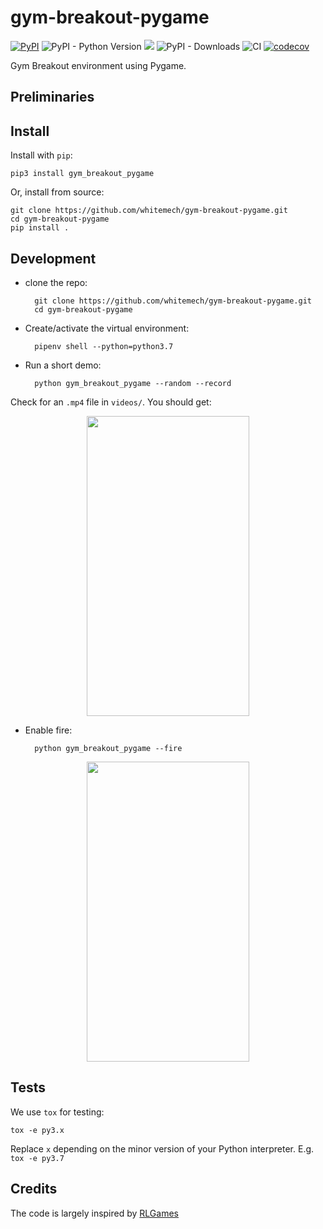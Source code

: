 # gym-breakout-pygame

[![PyPI](https://img.shields.io/pypi/v/gym_breakout_pygame)](https://pypi.org/project/gym_breakout_pygame/)
![PyPI - Python Version](https://img.shields.io/pypi/pyversions/gym_breakout_pygame)
[![](https://img.shields.io/pypi/l/aea)](https://github.com/whitemech/gym-breakout-pygame/blob/master/LICENSE)
![PyPI - Downloads](https://img.shields.io/pypi/dm/gym_breakout_pygame)
![CI](https://github.com/whitemech/gym-breakout-pygame/workflows/CI/badge.svg)
[![codecov](https://codecov.io/gh/whitemech/gym-breakout-pygame/branch/master/graph/badge.svg)](https://codecov.io/gh/whitemech/gym-breakout-pygame)

Gym Breakout environment using Pygame.

## Preliminaries

## Install

Install with `pip`:

    pip3 install gym_breakout_pygame
    
Or, install from source:

    git clone https://github.com/whitemech/gym-breakout-pygame.git
    cd gym-breakout-pygame
    pip install .

## Development

- clone the repo:

        git clone https://github.com/whitemech/gym-breakout-pygame.git
        cd gym-breakout-pygame
    
- Create/activate the virtual environment:

        pipenv shell --python=python3.7
    
- Run a short demo:

        python gym_breakout_pygame --random --record
      
Check for an `.mp4` file in `videos/`. You should get:

<p align="center">
  <img width="260" height="480" src="https://raw.githubusercontent.com/whitemech/gym-breakout-pygame/develop/docs/breakout-example.gif"></p>


- Enable fire:

        python gym_breakout_pygame --fire

<p align="center">
  <img width="260" height="480" src="https://raw.githubusercontent.com/whitemech/gym-breakout-pygame/develop/docs/breakout-example-fire.gif">
</p>

## Tests

We use `tox` for testing:

```
tox -e py3.x
```
Replace `x` depending on the minor version of your Python interpreter. E.g.
`tox -e py3.7`

## Credits

The code is largely inspired by [RLGames](https://github.com/iocchi/RLGames.git)

